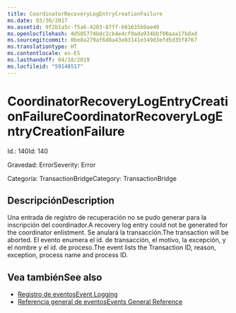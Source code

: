```yaml
---
title: CoordinatorRecoveryLogEntryCreationFailure
ms.date: 03/30/2017
ms.assetid: 9f2b1a5c-f5a6-4203-87ff-601635b9ae40
ms.openlocfilehash: 4d585774bdc2cb4e4cf9ada934bbf00aaa17bdad
ms.sourcegitcommit: 0be8a279af6d8a43e03141e349d3efd5d35f8767
ms.translationtype: HT
ms.contentlocale: es-ES
ms.lasthandoff: 04/18/2019
ms.locfileid: "59148517"
---
```

# <a name="coordinatorrecoverylogentrycreationfailure"></a><span data-ttu-id="6180e-102">CoordinatorRecoveryLogEntryCreationFailure</span><span class="sxs-lookup"><span data-stu-id="6180e-102">CoordinatorRecoveryLogEntryCreationFailure</span></span>
<span data-ttu-id="6180e-103">Id.: 140</span><span class="sxs-lookup"><span data-stu-id="6180e-103">Id: 140</span></span>  
  
 <span data-ttu-id="6180e-104">Gravedad: Error</span><span class="sxs-lookup"><span data-stu-id="6180e-104">Severity: Error</span></span>  
  
 <span data-ttu-id="6180e-105">Categoría: TransactionBridge</span><span class="sxs-lookup"><span data-stu-id="6180e-105">Category: TransactionBridge</span></span>  
  
## <a name="description"></a><span data-ttu-id="6180e-106">Descripción</span><span class="sxs-lookup"><span data-stu-id="6180e-106">Description</span></span>  
 <span data-ttu-id="6180e-107">Una entrada de registro de recuperación no se pudo generar para la inscripción del coordinador.</span><span class="sxs-lookup"><span data-stu-id="6180e-107">A recovery log entry could not be generated for the coordinator enlistment.</span></span> <span data-ttu-id="6180e-108">Se anulará la transacción.</span><span class="sxs-lookup"><span data-stu-id="6180e-108">The transaction will be aborted.</span></span> <span data-ttu-id="6180e-109">El evento enumera el id. de transacción, el motivo, la excepción, y el nombre y el id. de proceso.</span><span class="sxs-lookup"><span data-stu-id="6180e-109">The event lists the Transaction ID, reason, exception, process name and process ID.</span></span>  
  
## <a name="see-also"></a><span data-ttu-id="6180e-110">Vea también</span><span class="sxs-lookup"><span data-stu-id="6180e-110">See also</span></span>

- [<span data-ttu-id="6180e-111">Registro de eventos</span><span class="sxs-lookup"><span data-stu-id="6180e-111">Event Logging</span></span>](../../../../../docs/framework/wcf/diagnostics/event-logging/index.md)
- [<span data-ttu-id="6180e-112">Referencia general de eventos</span><span class="sxs-lookup"><span data-stu-id="6180e-112">Events General Reference</span></span>](../../../../../docs/framework/wcf/diagnostics/event-logging/events-general-reference.md)
